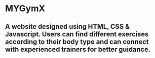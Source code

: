 # MYGymX

A website designed using HTML, CSS & Javascript.
Users can find different exercises according to their body type and can connect with experienced trainers for better guidance.
---
